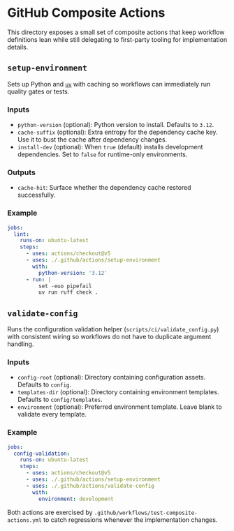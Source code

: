 # GitHub Composite Actions

This directory exposes a small set of composite actions that keep workflow
definitions lean while still delegating to first-party tooling for
implementation details.

## `setup-environment`
Sets up Python and [`uv`](https://github.com/astral-sh/uv) with caching so
workflows can immediately run quality gates or tests.

### Inputs
- `python-version` (optional): Python version to install. Defaults to `3.12`.
- `cache-suffix` (optional): Extra entropy for the dependency cache key. Use it
  to bust the cache after dependency changes.
- `install-dev` (optional): When `true` (default) installs development
  dependencies. Set to `false` for runtime-only environments.

### Outputs
- `cache-hit`: Surface whether the dependency cache restored successfully.

### Example
```yaml
jobs:
  lint:
    runs-on: ubuntu-latest
    steps:
      - uses: actions/checkout@v5
      - uses: ./.github/actions/setup-environment
        with:
          python-version: '3.12'
      - run: |
          set -euo pipefail
          uv run ruff check .
```

## `validate-config`
Runs the configuration validation helper (`scripts/ci/validate_config.py`) with
consistent wiring so workflows do not have to duplicate argument handling.

### Inputs
- `config-root` (optional): Directory containing configuration assets. Defaults
  to `config`.
- `templates-dir` (optional): Directory containing environment templates.
  Defaults to `config/templates`.
- `environment` (optional): Preferred environment template. Leave blank to
  validate every template.

### Example
```yaml
jobs:
  config-validation:
    runs-on: ubuntu-latest
    steps:
      - uses: actions/checkout@v5
      - uses: ./.github/actions/setup-environment
      - uses: ./.github/actions/validate-config
        with:
          environment: development
```

Both actions are exercised by `.github/workflows/test-composite-actions.yml` to
catch regressions whenever the implementation changes.
